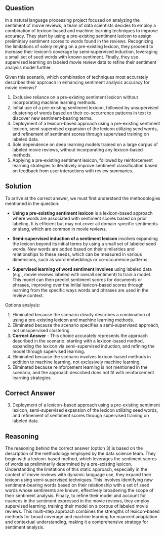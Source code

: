## Question
In a natural language processing project focused on analyzing the sentiment of movie reviews, a team of data scientists decides to employ a combination of lexicon-based and machine learning techniques to improve accuracy. They start by using a pre-existing sentiment lexicon to assign preliminary sentiment scores to words found in the reviews. Recognizing the limitations of solely relying on a pre-existing lexicon, they proceed to increase their lexicon’s coverage by semi-supervised induction, leveraging a small set of seed words with known sentiment. Finally, they use supervised learning on labeled movie review data to refine their sentiment analysis model further.

Given this scenario, which combination of techniques most accurately describes their approach in enhancing sentiment analysis accuracy for movie reviews?

1. Exclusive reliance on a pre-existing sentiment lexicon without incorporating machine learning methods.
2. Initial use of a pre-existing sentiment lexicon, followed by unsupervised clustering of words based on their co-occurrence patterns in text to discover new sentiment-bearing terms.
3. Deployment of a lexicon-based approach using a pre-existing sentiment lexicon, semi-supervised expansion of the lexicon utilizing seed words, and refinement of sentiment scores through supervised training on labeled data.
4. Sole dependence on deep learning models trained on a large corpus of labeled movie reviews, without incorporating any lexicon-based methods.
5. Applying a pre-existing sentiment lexicon, followed by reinforcement learning strategies to iteratively improve sentiment classification based on feedback from user interactions with review summaries.

## Solution
To arrive at the correct answer, we must first understand the methodologies mentioned in the question:

- **Using a pre-existing sentiment lexicon** is a lexicon-based approach where words are associated with sentiment scores based on prior labeling. It is efficient but may not cover all domain-specific sentiments or slang, which are common in movie reviews.

- **Semi-supervised induction of a sentiment lexicon** involves expanding the lexicon beyond its initial terms by using a small set of labeled seed words. New words are added based on their similarities and relationships to these seeds, which can be measured in various dimensions, such as word embeddings or co-occurrence patterns.

- **Supervised learning of word sentiment involves** using labeled data (e.g., movie reviews labeled with overall sentiment) to train a model. This model can then predict sentiment scores for documents or phrases, improving over the initial lexicon-based scores through learning from the specific ways words and phrases are used in the review context.

Options analysis:

1. Eliminated because the scenario clearly describes a combination of using a pre-existing lexicon and machine learning methods.
2. Eliminated because the scenario specifies a semi-supervised approach, not unsupervised clustering.
3. **Correct Answer** - This choice accurately represents the approach described in the scenario: starting with a lexicon-based method, expanding the lexicon via semi-supervised induction, and refining the model through supervised learning.
4. Eliminated because the scenario involves lexicon-based methods in addition to machine learning, not exclusively machine learning.
5. Eliminated because reinforcement learning is not mentioned in the scenario, and the approach described does not fit with reinforcement learning strategies.

## Correct Answer
3. Deployment of a lexicon-based approach using a pre-existing sentiment lexicon, semi-supervised expansion of the lexicon utilizing seed words, and refinement of sentiment scores through supervised training on labeled data.

## Reasoning
The reasoning behind the correct answer (option 3) is based on the description of the methodology employed by the data science team. They begin with a lexicon-based method, which leverages the sentiment scores of words as preliminarily determined by a pre-existing lexicon. Understanding the limitations of this static approach, especially in the context of movie reviews with dynamic language use, they expand their lexicon using semi-supervised techniques. This involves identifying new sentiment-bearing words based on their relationship with a set of seed words whose sentiments are known, effectively broadening the scope of their sentiment analysis. Finally, to refine their model and account for nuances in the sentiment expressed in the movie reviews, they employ supervised learning, training their model on a corpus of labeled movie reviews. This multi-step approach combines the strengths of lexicon-based methods for broad coverage and machine learning for nuanced adaptation and contextual understanding, making it a comprehensive strategy for sentiment analysis.